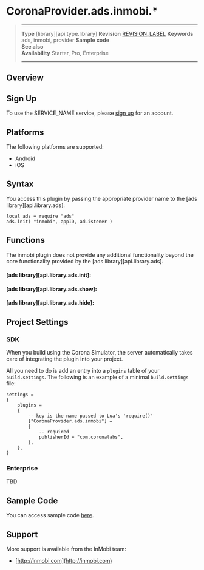 # CoronaProvider.ads.inmobi.*

> --------------------- ------------------------------------------------------------------------------------------
> __Type__              [library][api.type.library]
> __Revision__          [REVISION_LABEL](REVISION_URL)
> __Keywords__          ads, inmobi, provider
> __Sample code__       
> __See also__          
> __Availability__      Starter, Pro, Enterprise
> --------------------- ------------------------------------------------------------------------------------------

## Overview

## Sign Up

To use the SERVICE_NAME service, please [sign up](CORONA_REFERRAL_URL) for an account.

## Platforms

The following platforms are supported:

* Android
* iOS

## Syntax

You access this plugin by passing the appropriate provider name to the [ads library][api.library.ads]:

	local ads = require "ads"
	ads.init( "inmobi", appID, adListener )

## Functions

The inmobi plugin does not provide any additional functionality beyond the core functionality provided by the [ads library][api.library.ads].

#### [ads library][api.library.ads.init]:

#### [ads library][api.library.ads.show]:

#### [ads library][api.library.ads.hide]:

## Project Settings

### SDK

When you build using the Corona Simulator, the server automatically takes care of integrating the plugin into your project. 

All you need to do is add an entry into a `plugins` table of your `build.settings`. The following is an example of a minimal `build.settings` file:

``````
settings =
{
	plugins =
	{
		-- key is the name passed to Lua's 'require()'
		["CoronaProvider.ads.inmobi"] =
		{
			-- required
			publisherId = "com.coronalabs",
		},
	},		
}

``````

### Enterprise

TBD

## Sample Code

You can access sample code [here](SAMPLE_CODE_URL).

## Support

More support is available from the InMobi team:

* [http://inmobi.com](http://inmobi.com)
